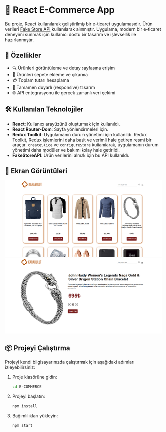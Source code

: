 # 🛒 React E-Commerce App

Bu proje, React kullanılarak geliştirilmiş bir e-ticaret uygulamasıdır. Ürün verileri [Fake Store API](https://fakestoreapi.com/) kullanılarak alınmıştır. Uygulama, modern bir e-ticaret deneyimi sunmak için kullanıcı dostu bir tasarım ve işlevsellik ile hazırlanmıştır.

## 🚀 Özellikler

- 🔍 Ürünleri görüntüleme ve detay sayfasına erişim
- 🛒 Ürünleri sepete ekleme ve çıkarma
- 💳 Toplam tutarı hesaplama
- 📱 Tamamen duyarlı (responsive) tasarım
- 🌐 API entegrasyonu ile gerçek zamanlı veri çekimi

## 🛠️ Kullanılan Teknolojiler

- **React**: Kullanıcı arayüzünü oluşturmak için kullanıldı.
- **React Router-Dom**: Sayfa yönlendirmeleri için.
- **Redux Toolkit**: Uygulamanın durum yönetimi için kullanıldı. Redux Toolkit, Redux işlemlerini daha basit ve verimli hale getiren resmi bir araçtır. `createSlice` ve `configureStore` kullanılarak, uygulamanın durum yönetimi daha modüler ve bakımı kolay hale getirildi.
- **FakeStoreAPI**: Ürün verilerini almak için bu API kullanıldı.

## 📸 Ekran Görüntüleri

![Anasayfa Görseli](image/homepage.png)
![Ürün Detay Görseli](image/product-detail.png)

## 📦 Projeyi Çalıştırma

Projeyi kendi bilgisayarınızda çalıştırmak için aşağıdaki adımları izleyebilirsiniz:

1. Proje klasörüne gidin:
   ```bash
   cd E-COMMERCE
   
2. Projeyi başlatın:
   ```bash
   npm install

3. Bağımlılıkları yükleyin:
   ```bash
   npm start
   
